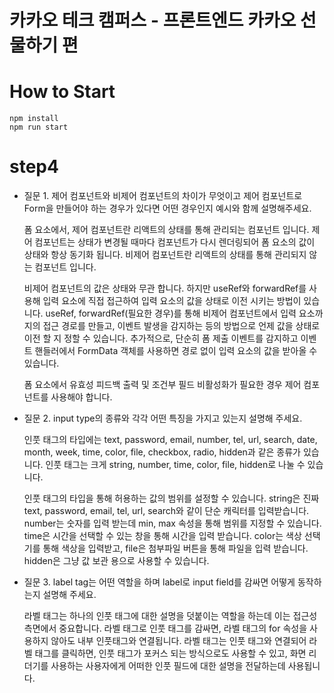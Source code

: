 # 카카오 테크 캠퍼스 - 프론트엔드 카카오 선물하기 편
# How to Start
```agsl
npm install
npm run start
```
# step4
- 질문 1. 제어 컴포넌트와 비제어 컴포넌트의 차이가 무엇이고 제어 컴포넌트로 Form을 만들어야 하는 경우가 있다면 어떤 경우인지 예시와 함께 설명해주세요.


    폼 요소에서, 제어 컴포넌트란 리액트의 상태를 통해 관리되는 컴포넌트 입니다.
    제어 컴포넌트는 상태가 변경될 때마다 컴포넌트가 다시 렌더링되어 폼 요소의 값이 상태와 항상 동기화 됩니다.
    비제어 컴포넌트란 리액트의 상태를 통해 관리되지 않는 컴포넌트 입니다.

    비제어 컴포넌트의 값은 상태와 무관 합니다.
    하지만 useRef와 forwardRef를 사용해 입력 요소에 직접 접근하여 입력 요소의 값을 상태로 이전 시키는 방법이 있습니다.
    useRef, forwardRef(필요한 경우)를 통해 비제어 컴포넌트에서 입력 요소까지의 접근 경로를 만들고,
    이벤트 발생을 감지하는 등의 방법으로 언제 값을 상태로 이전 할 지 정할 수 있습니다.
    추가적으로, 단순히 폼 제출 이벤트를 감지하고 이벤트 핸들러에서 FormData 객체를 사용하면 경로 없이 입력 요소의 값을 받아올 수 있습니다.

    폼 요소에서 유효성 피드백 출력 및 조건부 필드 비활성화가 필요한 경우 제어 컴포넌트를 사용해야 합니다.
    

- 질문 2. input type의 종류와 각각 어떤 특징을 가지고 있는지 설명해 주세요.
    
    
    인풋 태그의 타입에는 text, password, email, number, tel, url, search, date, 
    month, week, time, color, file, checkbox, radio, hidden과 같은 종류가 있습니다.
    인풋 태그는 크게 string, number, time, color, file, hidden로 나눌 수 있습니다.

    인풋 태그의 타입을 통해 허용하는 값의 범위를 설정할 수 있습니다.
    string은 진짜 text, password, email, tel, url, search와 같이 단순 캐릭터를 입력받습니다.
    number는 숫자를 입력 받는데 min, max 속성을 통해 범위를 지정할 수 있습니다.
    time은 시간을 선택할 수 있는 창을 통해 시간을 입력 받습니다.
    color는 색상 선택기를 통해 색상을 입력받고, file은 첨부파일 버튼을 통해 파일을 입력 받습니다.
    hidden은 그냥 값 보관 용으로 사용할 수 있습니다.

- 질문 3. label tag는 어떤 역할을 하며 label로 input field를 감싸면 어떻게 동작하는지 설명해 주세요.


    라벨 태그는 하나의 인풋 태그에 대한 설명을 덧붙이는 역할을 하는데 이는 접근성 측면에서 중요합니다.
    라벨 태그로 인풋 태그를 감싸면, 라벨 태그의 for 속성을 사용하지 않아도 내부 인풋태그와 연결됩니다.
    라벨 태그는 인풋 태그와 연결되어 라벨 태그를 클릭하면, 인풋 태그가 포커스 되는 방식으로도 사용할 수 있고,
    화면 리더기를 사용하는 사용자에게 어떠한 인풋 필드에 대한 설명을 전달하는데 사용됩니다.